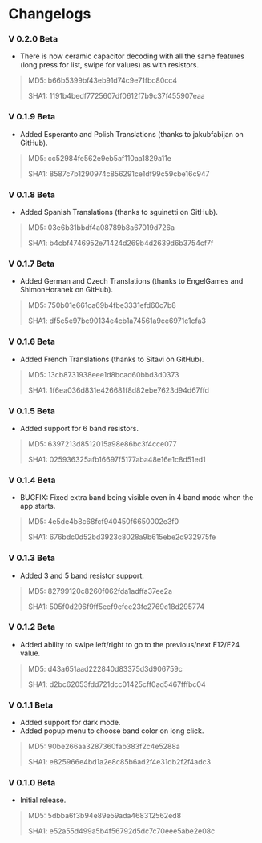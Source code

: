# Changelogs

### V 0.2.0 Beta
- There is now ceramic capacitor decoding with all the same features (long press for list, swipe for values) as with resistors.

>MD5: b66b5399bf43eb91d74c9e71fbc80cc4
>
>SHA1: 1191b4bedf7725607df0612f7b9c37f455907eaa

### V 0.1.9 Beta
- Added Esperanto and Polish Translations (thanks to jakubfabijan on GitHub).

>MD5: cc52984fe562e9eb5af110aa1829a11e
>
>SHA1: 8587c7b1290974c856291ce1df99c59cbe16c947

### V 0.1.8 Beta
- Added Spanish Translations (thanks to sguinetti on GitHub).

>MD5: 03e6b31bbdf4a08789b8a67019d726a
>
>SHA1: b4cbf4746952e71424d269b4d2639d6b3754cf7f

### V 0.1.7 Beta
- Added German and Czech Translations (thanks to EngelGames and ShimonHoranek on GitHub).

>MD5: 750b01e661ca69b4fbe3331efd60c7b8
>
>SHA1: df5c5e97bc90134e4cb1a74561a9ce6971c1cfa3

### V 0.1.6 Beta
- Added French Translations (thanks to Sitavi on GitHub).

>MD5: 13cb8731938eee1d8bcad60bbd3d0373
>
>SHA1: 1f6ea036d831e426681f8d82ebe7623d94d67ffd

### V 0.1.5 Beta
- Added support for 6 band resistors.

>MD5: 6397213d8512015a98e86bc3f4cce077
>
>SHA1: 025936325afb16697f5177aba48e16e1c8d51ed1

### V 0.1.4 Beta
- BUGFIX: Fixed extra band being visible even in 4 band mode when the app starts.

>MD5: 4e5de4b8c68fcf940450f6650002e3f0
>
>SHA1: 676bdc0d52bd3923c8028a9b615ebe2d932975fe


### V 0.1.3 Beta
- Added 3 and 5 band resistor support.

>MD5: 82799120c8260f062fda1adffa37ee2a
>
>SHA1: 505f0d296f9ff5eef9efee23fc2769c18d295774


### V 0.1.2 Beta
- Added ability to swipe left/right to go to the previous/next E12/E24 value.

>MD5: d43a651aad222840d83375d3d906759c
>
>SHA1: d2bc62053fdd721dcc01425cff0ad5467fffbc04


### V 0.1.1 Beta
- Added support for dark mode.
- Added popup menu to choose band color on long click.

>MD5: 90be266aa3287360fab383f2c4e5288a
>
>SHA1: e825966e4bd1a2e8c85b6ad2f4e31db2f2f4adc3


### V 0.1.0 Beta
- Initial release.

>MD5: 5dbba6f3b94e89e59ada468312562ed8
>
>SHA1: e52a55d499a5b4f56792d5dc7c70eee5abe2e08c
